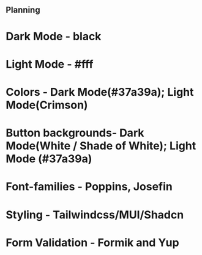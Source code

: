 ## Planning
# Dark Mode - black
# Light Mode - #fff
# Colors - Dark Mode(#37a39a); Light Mode(Crimson)
# Button backgrounds- Dark Mode(White / Shade of White); Light Mode (#37a39a)
# Font-families - Poppins, Josefin
# Styling - Tailwindcss/MUI/Shadcn
# Form Validation - Formik and Yup